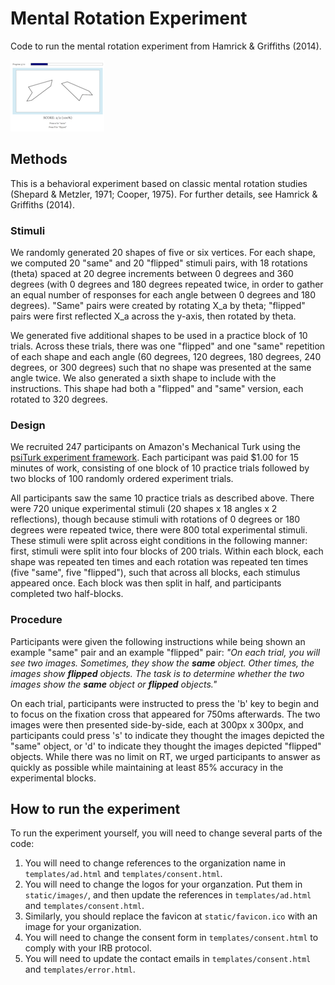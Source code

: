 # Mental Rotation Experiment

Code to run the mental rotation experiment from Hamrick & Griffiths
(2014).

![Mental rotation experiment](preview.png)

## Methods

This is a behavioral experiment based on classic mental rotation
studies (Shepard & Metzler, 1971; Cooper, 1975). For further details,
see Hamrick & Griffiths (2014).

### Stimuli

We randomly generated 20 shapes of five or six vertices. For each
shape, we computed 20 "same" and 20 "flipped" stimuli pairs, with 18
rotations (theta) spaced at 20 degree increments between 0 degrees and
360 degrees (with 0 degrees and 180 degrees repeated twice, in order
to gather an equal number of responses for each angle between 0
degrees and 180 degrees). "Same" pairs were created by rotating X_a by
theta; "flipped" pairs were first reflected X_a across the y-axis,
then rotated by theta.

We generated five additional shapes to be used in a practice block of
10 trials. Across these trials, there was one "flipped" and one "same"
repetition of each shape and each angle (60 degrees, 120 degrees,
180 degrees, 240 degrees, or 300 degrees) such that no shape was
presented at the same angle twice. We also generated a sixth shape to
include with the instructions.  This shape had both a "flipped" and
"same" version, each rotated to 320 degrees.

### Design

We recruited 247 participants on Amazon's Mechanical Turk using the
[psiTurk experiment framework](http://psiturk.org/). Each participant
was paid $1.00 for 15 minutes of work, consisting of one block of 10
practice trials followed by two blocks of 100 randomly ordered
experiment trials.

All participants saw the same 10 practice trials as described
above. There were 720 unique experimental stimuli (20 shapes x 18
angles x 2 reflections), though because stimuli with rotations of 0
degrees or 180 degrees were repeated twice, there were 800 total
experimental stimuli. These stimuli were split across eight conditions
in the following manner: first, stimuli were split into four blocks of
200 trials. Within each block, each shape was repeated ten times and
each rotation was repeated ten times (five "same", five "flipped"),
such that across all blocks, each stimulus appeared once. Each block
was then split in half, and participants completed two half-blocks.

### Procedure

Participants were given the following instructions while being shown
an example "same" pair and an example "flipped" pair: *"On each trial,
you will see two images. Sometimes, they show the **same**
object. Other times, the images show **flipped** objects. The task is
to determine whether the two images show the **same** object or
**flipped** objects."*

On each trial, participants were instructed to press the 'b' key to
begin and to focus on the fixation cross that appeared for 750ms
afterwards. The two images were then presented side-by-side, each at
300px x 300px, and participants could press 's' to indicate they
thought the images depicted the "same" object, or 'd' to indicate they
thought the images depicted "flipped" objects.  While there was no
limit on RT, we urged participants to answer as quickly as possible
while maintaining at least 85% accuracy in the experimental blocks.

## How to run the experiment

To run the experiment yourself, you will need to change several parts
of the code:

1. You will need to change references to the organization name in
   `templates/ad.html` and `templates/consent.html`.
2. You will need to change the logos for your organzation. Put them in
   `static/images/`, and then update the references in
   `templates/ad.html` and `templates/consent.html`.
3. Similarly, you should replace the favicon at `static/favicon.ico`
   with an image for your organization.
4. You will need to change the consent form in
   `templates/consent.html` to comply with your IRB protocol.
5. You will need to update the contact emails in
   `templates/consent.html` and `templates/error.html`.
